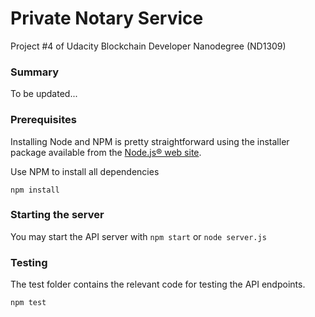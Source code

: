# Private Notary Service

Project #4 of Udacity Blockchain Developer Nanodegree (ND1309)


### Summary

To be updated...


### Prerequisites

Installing Node and NPM is pretty straightforward using the installer package available from the [Node.js® web site](https://nodejs.org/en/).

Use NPM to install all dependencies
```
npm install
```


### Starting the server

You may start the API server with `npm start` or `node server.js`


### Testing

The test folder contains the relevant code for testing the API endpoints.
```
npm test
```
